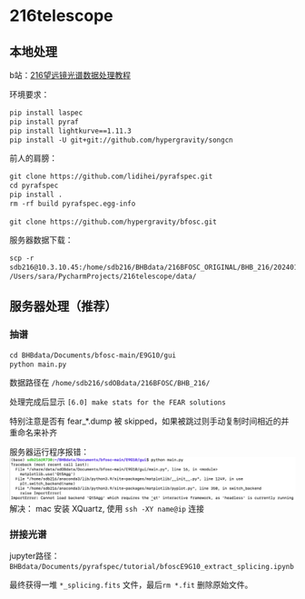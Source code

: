 # 216telescope
## 本地处理

b站：[216望远镜光谱数据处理教程](https://www.bilibili.com/video/BV1o24y1p77a/?spm_id_from=333.999.0.0&vd_source=1f85b66aea0aa541bef3c423adf160b3)

环境要求：
```shell
pip install laspec
pip install pyraf
pip install lightkurve==1.11.3
pip install -U git+git://github.com/hypergravity/songcn
```

前人的肩膀：
```shell
git clone https://github.com/lidihei/pyrafspec.git
cd pyrafspec
pip install .
rm -rf build pyrafspec.egg-info

git clone https://github.com/hypergravity/bfosc.git
```

服务器数据下载：
```shell
scp -r sdb216@10.3.10.45:/home/sdb216/BHBdata/216BFOSC_ORIGINAL/BHB_216/20240105_bfosc/ /Users/sara/PycharmProjects/216telescope/data/
```

## 服务器处理（推荐）

### 抽谱
```shell
cd BHBdata/Documents/bfosc-main/E9G10/gui
python main.py
```
数据路径在 `/home/sdb216/sdOBdata/216BFOSC/BHB_216/`

处理完成后显示 `[6.0] make stats for the FEAR solutions`

特别注意是否有 fear_*.dump 被 skipped，如果被跳过则手动复制时间相近的并重命名来补齐

服务器运行程序报错：
![img.png](img.png)
解决：
mac 安装 XQuartz, 使用 `ssh -XY name@ip` 连接

### 拼接光谱
jupyter路径：`BHBdata/Documents/pyrafspec/tutorial/bfoscE9G10_extract_splicing.ipynb`

最终获得一堆 `*_splicing.fits` 文件，最后`rm *.fit` 删除原始文件。


